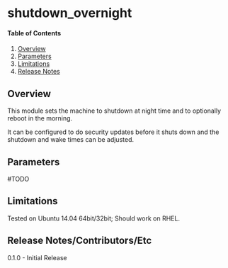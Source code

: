 # shutdown_overnight

#### Table of Contents

1. [Overview](#overview)
2. [Parameters](#parameters)
3. [Limitations](#limitations)
4. [Release Notes](#release-notes)

## Overview

This module sets the machine to shutdown at night time and to optionally reboot in the morning.

It can be configured to do security updates before it shuts down and the shutdown and wake times can 
be adjusted.

## Parameters

#TODO

## Limitations

Tested on Ubuntu 14.04 64bit/32bit;
Should work on RHEL.

## Release Notes/Contributors/Etc 

0.1.0 - Initial Release 
